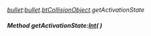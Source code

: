 _[bullet](../../modules/bullet/bullet-module.md):[bullet](../../modules/bullet/bullet-module.md).[btCollisionObject](../../modules/bullet/bullet-btcollisionobject.md).getActivationState_
##### Method getActivationState:[Int](../../modules/wonkey/wonkey-types-int.md)(  )
